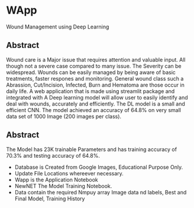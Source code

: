 # WApp
Wound Management using Deep Learning

## Abstract
Wound care is a Major issue that requires attention and valuable input. All though not a severe case compared to many issue. The Severity can be widespread. Wounds can be easily managed by being aware of basic treatments, faster respones and monitoring. General wound class such a Abrassion, Cut/Incision, Infected, Burn and Hematoma are those occur in daily life. A web application that is made using streamlit package and integrated with A Deep learning model will allow user to easily identify and deal with wounds, accurately and efficiently. The DL model is a small and efficient CNN. The model achieved an accuracy of 64.8% on very small data set of 1000 Image (200 images per class). 

## Abstract

The Model has 23K trainable Parameters and has training accuracy of 70.3% and testing accuracy of 64.8%.

* Database is Created from Google Images, Educational Purpose Only.
* Update File Locations whereever necessary.
* Wapp is the Application Notebook
* NewNET The Model Training Notebook.
* Data contain the required Nmpuy array Image data nd labels, Best and Final Model, Training History  


